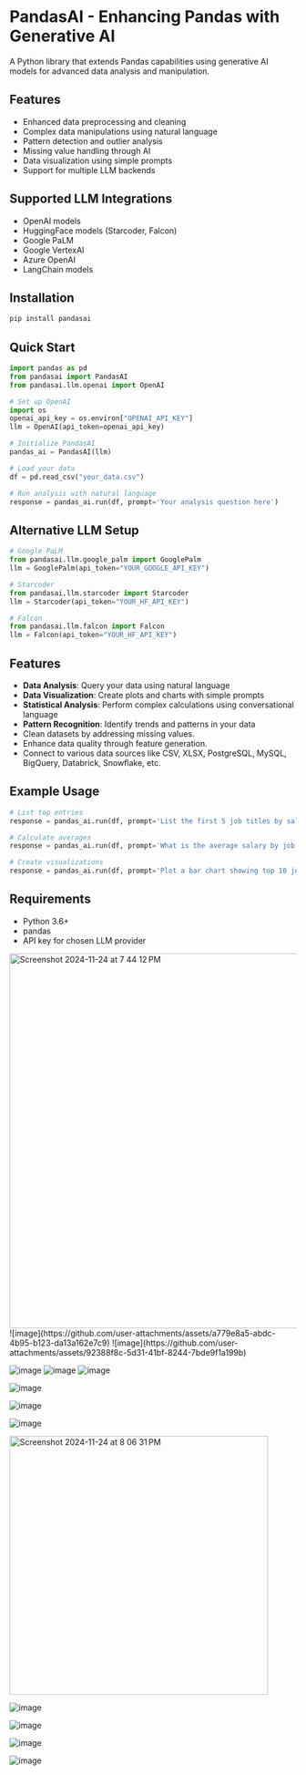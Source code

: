 # PandasAI - Enhancing Pandas with Generative AI

A Python library that extends Pandas capabilities using generative AI models for advanced data analysis and manipulation.

## Features

- Enhanced data preprocessing and cleaning
- Complex data manipulations using natural language
- Pattern detection and outlier analysis
- Missing value handling through AI
- Data visualization using simple prompts
- Support for multiple LLM backends

## Supported LLM Integrations

- OpenAI models
- HuggingFace models (Starcoder, Falcon)
- Google PaLM
- Google VertexAI
- Azure OpenAI
- LangChain models

## Installation

```bash
pip install pandasai
```

## Quick Start

```python
import pandas as pd
from pandasai import PandasAI
from pandasai.llm.openai import OpenAI

# Set up OpenAI
import os
openai_api_key = os.environ["OPENAI_API_KEY"]
llm = OpenAI(api_token=openai_api_key)

# Initialize PandasAI
pandas_ai = PandasAI(llm)

# Load your data
df = pd.read_csv("your_data.csv")

# Run analysis with natural language
response = pandas_ai.run(df, prompt='Your analysis question here')
```

## Alternative LLM Setup

```python
# Google PaLM
from pandasai.llm.google_palm import GooglePalm
llm = GooglePalm(api_token="YOUR_GOOGLE_API_KEY")

# Starcoder
from pandasai.llm.starcoder import Starcoder
llm = Starcoder(api_token="YOUR_HF_API_KEY")

# Falcon
from pandasai.llm.falcon import Falcon
llm = Falcon(api_token="YOUR_HF_API_KEY")
```

## Features

- **Data Analysis**: Query your data using natural language
- **Data Visualization**: Create plots and charts with simple prompts
- **Statistical Analysis**: Perform complex calculations using conversational language
- **Pattern Recognition**: Identify trends and patterns in your data
- Clean datasets by addressing missing values.
- Enhance data quality through feature generation.
- Connect to various data sources like CSV, XLSX, PostgreSQL, MySQL, BigQuery, Databrick, Snowflake, etc.

## Example Usage

```python
# List top entries
response = pandas_ai.run(df, prompt='List the first 5 job titles by salary')

# Calculate averages
response = pandas_ai.run(df, prompt='What is the average salary by job titles?')

# Create visualizations
response = pandas_ai.run(df, prompt='Plot a bar chart showing top 10 job titles')
```

## Requirements

- Python 3.6+
- pandas
- API key for chosen LLM provider


<img width="658" alt="Screenshot 2024-11-24 at 7 44 12 PM" src="https://github.com/user-attachments/assets/55b5270a-a86f-4500-a94d-5d2e49be887a">
![image](https://github.com/user-attachments/assets/a779e8a5-abdc-4b95-b123-da13a162e7c9)
![image](https://github.com/user-attachments/assets/92388f8c-5d31-41bf-8244-7bde9f1a199b)

![image](https://github.com/user-attachments/assets/26c98954-6a43-4577-a6d1-c26aec64bb37)
![image](https://github.com/user-attachments/assets/a8dc699e-8c4c-4241-9d5c-9493185a06ed)
![image](https://github.com/user-attachments/assets/fe50814b-7abf-4679-af10-a2f42d309ae3)

![image](https://github.com/user-attachments/assets/4ce3279f-5ace-4e65-9a73-ed14795ef3f8)

![image](https://github.com/user-attachments/assets/15969eb3-54f4-4e82-b358-ddf6aeaf0eb6)

![image](https://github.com/user-attachments/assets/9920f4d9-29cc-49b1-a49d-0b6a2204cfc4)

<img width="454" alt="Screenshot 2024-11-24 at 8 06 31 PM" src="https://github.com/user-attachments/assets/c54f15c3-47fb-4784-9898-9455690548d9">

![image](https://github.com/user-attachments/assets/c57f0d28-2538-478b-a69d-4a367fd06604)

![image](https://github.com/user-attachments/assets/d59e06f3-06a4-4d9d-a974-551cd6192a56)


![image](https://github.com/user-attachments/assets/15dee406-5d84-4074-b5b4-7578ad22b0c5)


![image](https://github.com/user-attachments/assets/7544f00c-bc4e-4f8f-b40f-8ee9f3c889ae)



